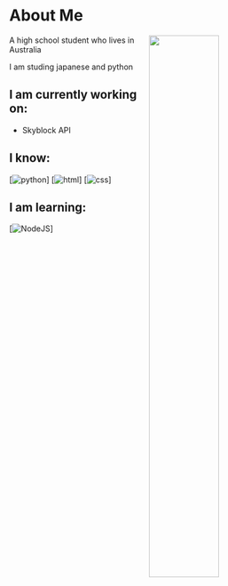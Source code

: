 # About Me

<img width="50%" align="right" src="https://github-readme-stats.vercel.app/api?username=What-Question-Mark&include_all_commits=true&show_icons=true&include_all_commits=true&theme=monokai&hide_border=True">

A high school student who lives in Australia

I am studing japanese and python

## I am currently working on:

- Skyblock API

## I know:

[![python](https://img.shields.io/badge/-Python-4B8BBE?style=flat)]
[![html](https://img.shields.io/badge/-HTML-e34c26?style=flat)]
[![css](https://img.shields.io/badge/-CSS-264de4?style=flat)]

## I am learning:

[![NodeJS](https://img.shields.io/badge/-NodeJS-f7df1e?style=flat)]
